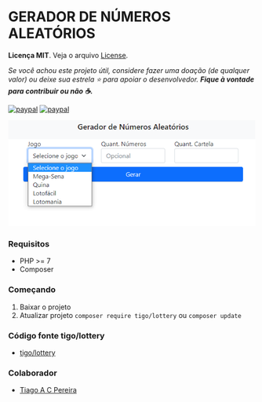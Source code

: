 # GERADOR DE NÚMEROS ALEATÓRIOS 
**Licença MIT**. Veja o arquivo [License](https://github.com/tigoCaval/lottery-number-generator/blob/main/LICENSE).

*Se você achou este projeto útil, considere fazer uma doação (de qualquer valor) ou deixe sua estrela :star: para apoiar o desenvolvedor.* 
***Fique à vontade para contribuir ou não  :coffee:.***

[![paypal](https://www.paypalobjects.com/pt_BR/BR/i/btn/btn_donateCC_LG.gif)](https://www.paypal.com/donate/?hosted_button_id=4XKSCN658G2WU)
[![paypal](https://www.paypalobjects.com/en_US/i/btn/btn_donateCC_LG.gif)](https://www.paypal.com/donate?hosted_button_id=E84APX2Q5Y6XE)

[![](https://github.com/tigoCaval/images/blob/main/web/randomnumber.png)](https://github.com/tigoCaval/lottery-number-generator)

### Requisitos

- PHP >= 7
- Composer

### Começando
1. Baixar o projeto 
2. Atualizar projeto ```composer require tigo/lottery``` ou ```composer update```

### Código fonte tigo/lottery

- [tigo/lottery](https://github.com/tigoCaval/Lottery-Br)

### Colaborador

- [Tiago A C Pereira](https://github.com/tigoCaval)

